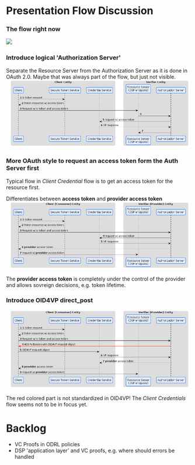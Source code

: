 # Presentation Flow Discussion
### The flow right now
![](auth.flow.png)

### Introduce logical 'Authorization Server'
Separate the Resource Server from the Authorization Server as it is done in OAuth 2.0. Maybe that was always part of the flow, but just not visible.
![](auth.flow.a1.png)

### More OAuth style to request an access token form the Auth Server first
Typical flow in *Client Credential* flow is to get an access token for the resource first.

Differentiates between **access token** and **provider access token**
![](auth.flow.b1.png)

The **provider access token** is completely under the control of the provider and allows sovreign decisions, e.g. token lifetime.

### Introduce OID4VP direct_post
![](auth.flow.b2.png)

The red colored part is not standardized in OID4VP!
The *Client Credentials* flow seems not to be in focus yet.



# Backlog
- VC Proofs in ODRL policies
- DSP 'application layer' and VC proofs, e.g. where should errors be handled

